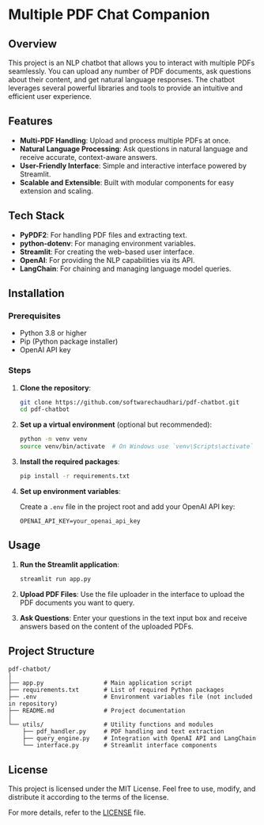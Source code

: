 # Multiple PDF Chat Companion

## Overview

This project is an NLP chatbot that allows you to interact with multiple PDFs seamlessly. You can upload any number of PDF documents, ask questions about their content, and get natural language responses. The chatbot leverages several powerful libraries and tools to provide an intuitive and efficient user experience.

## Features

- **Multi-PDF Handling**: Upload and process multiple PDFs at once.
- **Natural Language Processing**: Ask questions in natural language and receive accurate, context-aware answers.
- **User-Friendly Interface**: Simple and interactive interface powered by Streamlit.
- **Scalable and Extensible**: Built with modular components for easy extension and scaling.

## Tech Stack

- **PyPDF2**: For handling PDF files and extracting text.
- **python-dotenv**: For managing environment variables.
- **Streamlit**: For creating the web-based user interface.
- **OpenAI**: For providing the NLP capabilities via its API.
- **LangChain**: For chaining and managing language model queries.

## Installation

### Prerequisites

- Python 3.8 or higher
- Pip (Python package installer)
- OpenAI API key

### Steps

1. **Clone the repository**:

    ```bash
    git clone https://github.com/softwarechaudhari/pdf-chatbot.git
    cd pdf-chatbot
    ```

2. **Set up a virtual environment** (optional but recommended):

    ```bash
    python -m venv venv
    source venv/bin/activate  # On Windows use `venv\Scripts\activate`
    ```

3. **Install the required packages**:

    ```bash
    pip install -r requirements.txt
    ```

4. **Set up environment variables**:

    Create a `.env` file in the project root and add your OpenAI API key:

    ```env
    OPENAI_API_KEY=your_openai_api_key
    ```

## Usage

1. **Run the Streamlit application**:

    ```bash
    streamlit run app.py
    ```

2. **Upload PDF Files**: Use the file uploader in the interface to upload the PDF documents you want to query.

3. **Ask Questions**: Enter your questions in the text input box and receive answers based on the content of the uploaded PDFs.

## Project Structure

```plaintext
pdf-chatbot/
│
├── app.py                 # Main application script
├── requirements.txt       # List of required Python packages
├── .env                   # Environment variables file (not included in repository)
├── README.md              # Project documentation
│
└── utils/                 # Utility functions and modules
    ├── pdf_handler.py     # PDF handling and text extraction
    ├── query_engine.py    # Integration with OpenAI API and LangChain
    └── interface.py       # Streamlit interface components
```

## License

This project is licensed under the MIT License. Feel free to use, modify, and distribute it according to the terms of the license.

For more details, refer to the [LICENSE](LICENSE) file.
